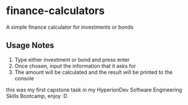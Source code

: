 # finance-calculators
A simple finance calculator for investments or bonds

## Usage Notes

1) Type either investment or bond and press enter
2) Once chosen, input the information that it asks for
3) The amount will be calculated and the result will be printed to the console 


this was my first capstone task in my HyperionDev Software Engineering Skills Bootcamp, enjoy :D
